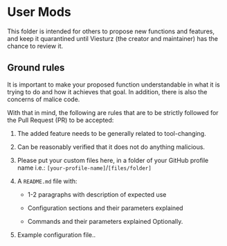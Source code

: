 # User Mods

This folder is intended for others to propose new functions and features, and keep it quarantined until Viesturz (the creator and maintainer) has the chance to review it.

## Ground rules

It is important to make your proposed function understandable in what it is trying to do and how it achieves that goal. In addition, there is also the concerns of malice code.

With that in mind, the following are rules that are to be strictly followed for the Pull Request (PR) to be accepted:

1. The added feature needs to be generally related to tool-changing.

2. Can be reasonably verified that it does not do anything malicious.

3. Please put your custom files here, in a folder of your GitHub profile name i.e.: `[your-profile-name]`/`[files/folder]`

4. A `README.md` file with:
   
   - 1-2 paragraphs with description of expected use
   
   - Configuration sections and their parameters explained
   
   - Commands and their parameters explained Optionally.

5. Example configuration file..
